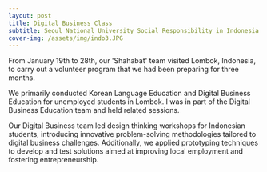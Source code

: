 ```yaml
---
layout: post
title: Digital Business Class
subtitle: Seoul National University Social Responsibility in Indonesia 
cover-img: /assets/img/indo3.JPG
---
```


From January 19th to 28th, our 'Shahabat' team visited Lombok, Indonesia, to carry out a volunteer program that we had been preparing for three months.

We primarily conducted Korean Language Education and Digital Business Education for unemployed students in Lombok. I was in part of the Digital Business Education team and held related sessions. 

Our Digital Business team led design thinking workshops for Indonesian students, introducing innovative problem-solving methodologies tailored to digital business challenges. Additionally, we applied prototyping techniques to develop and test solutions aimed at improving local employment and fostering entrepreneurship.
